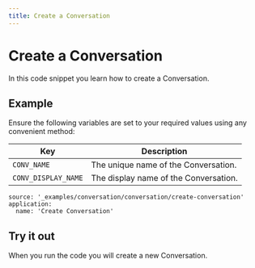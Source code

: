 ```yaml
---
title: Create a Conversation
---
```


# Create a Conversation

In this code snippet you learn how to create a Conversation.

## Example

Ensure the following variables are set to your required values using any convenient method:

Key | Description
-- | --
`CONV_NAME` | The unique name of the Conversation.
`CONV_DISPLAY_NAME` | The display name of the Conversation.

```code_snippets
source: '_examples/conversation/conversation/create-conversation'
application:
  name: 'Create Conversation'
```

## Try it out

When you run the code you will create a new Conversation.
